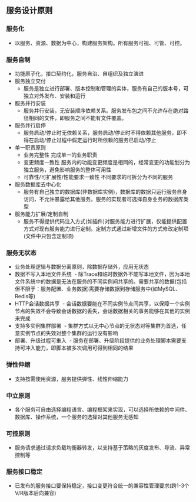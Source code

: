 ## 服务设计原则
### 服务化
- 以服务、资源、数据为中心，构建服务架构。所有服务可视、可管、可控。
### 服务自制
- 功能原子化，接口契约化，服务自治、自组织及独立演进
- 服务独立交付
  - 服务是独立进行部署、版本控制和管理的实体，服务有自己的版本号，可独立对外发布、安装和运行
- 服务并行安装
  - 服务并行安装，无安装顺序依赖关系。服务发布包之间不允许存在绝对路径相同的文件，即服务之间不能有文件覆盖。
- 服务并行启停
  - 服务启动/停止时无依赖关系，服务启动/停止时不得依赖其他服务，即不得在启动/停止过程中假定运行时所依赖的服务已启动/停止
- 单一职责原则
  - 业务完整性 完成单一的业务职责
  - 变更频度一致性 服务内的功能变更频度是相同的，经常变更的功能划分为独立服务，避免影响服务的整体可用性
  - 可靠性/可扩展性/性能要求一致性 不同要求的可拆分为不同的服务
- 服务数据库去中心化
  - 服务有自己独立的数据库(非数据库实例)，数据库的数据只运行服务自身访问，不允许暴露给其他服务。服务的实现者可选择自身业务的数据库类型
- 服务能力扩展/定制自制
  - 服务不得提供代码注入方式(如插件)对服务能力进行扩展，仅能提供配置方式对现有服务能力进行定制。定制方式通过新增文件的方式修改定制项(文件中只包含定制项)
### 服务无状态
- 业务处理逻辑与数据分离原则，除数据存储外，应用无状态
- 数据不写入本地文件系统
  - 除Trace和临时数据外不能写本地文件，因为本地文件系统中的数据是无法在服务的不同实例间共享的。需要共享的数据(包括但不限于：服务配置、业务数据)需要存储数据到存储服务中(如MySQL、Redis等)
- HTTP会话数据共享
  - 会话数据要能在不同实例节点间共享，以保障一个实例节点的失效不会导致会话数据的丢失，会话数据相关的事务能够在其他的实例来完成
- 支持多实例集群部署
  - 集群方式以无中心节点的无状态对等集群为首选，任意实例节点的失效对整个集群的运行没有影响
- 部署、升级过程可重入
  - 服务在部署、升级阶段提供的业务处理脚本需要支持可冲入能力，即脚本被多次调用可得到相同的结果
### 弹性伸缩
- 支持按需使用资源，服务提供弹性、线性伸缩能力
### 中立原则
- 各个服务可自由选择编程语言、编程框架来实现，可以选择所依赖的中间件、数据库、操作系统，一个服务的选择对其他服务无感知
### 可控原则
- 服务请求通过请求负载均衡器转发，以支持基于策略的灰度发布、导流、异常控制等
### 服务接口稳定
- 已发布的服务接口要保持稳定，接口变更符合统一的兼容性管理要求(跨1-3个V/R版本后向兼容)
